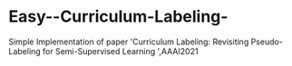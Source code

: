 # Easy--Curriculum-Labeling-
Simple Implementation of paper 'Curriculum Labeling: Revisiting Pseudo-Labeling for Semi-Supervised Learning ',AAAI2021
